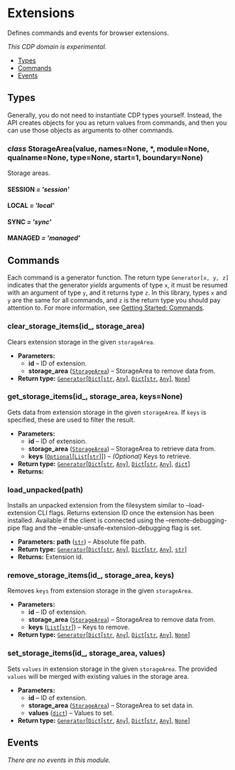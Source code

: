 # Extensions

Defines commands and events for browser extensions.

*This CDP domain is experimental.*

<a id="module-nodriver.cdp.extensions"></a>
* [Types]()
* [Commands]()
* [Events]()

## Types

Generally, you do not need to instantiate CDP types
yourself. Instead, the API creates objects for you as return
values from commands, and then you can use those objects as
arguments to other commands.

### *class* StorageArea(value, names=None, \*, module=None, qualname=None, type=None, start=1, boundary=None)

Storage areas.

#### SESSION *= 'session'*

#### LOCAL *= 'local'*

#### SYNC *= 'sync'*

#### MANAGED *= 'managed'*

## Commands

Each command is a generator function. The return
type `Generator[x, y, z]` indicates that the generator
*yields* arguments of type `x`, it must be resumed with
an argument of type `y`, and it returns type `z`. In
this library, types `x` and `y` are the same for all
commands, and `z` is the return type you should pay attention
to. For more information, see
[Getting Started: Commands](../../readme.md#getting-started-commands).

### clear_storage_items(id_, storage_area)

Clears extension storage in the given `storageArea`.

* **Parameters:**
  * **id** – ID of extension.
  * **storage_area** ([`StorageArea`](#nodriver.cdp.extensions.StorageArea)) – StorageArea to remove data from.
* **Return type:**
  [`Generator`](https://docs.python.org/3/library/typing.html#typing.Generator)[[`Dict`](https://docs.python.org/3/library/typing.html#typing.Dict)[[`str`](https://docs.python.org/3/library/stdtypes.html#str), [`Any`](https://docs.python.org/3/library/typing.html#typing.Any)], [`Dict`](https://docs.python.org/3/library/typing.html#typing.Dict)[[`str`](https://docs.python.org/3/library/stdtypes.html#str), [`Any`](https://docs.python.org/3/library/typing.html#typing.Any)], [`None`](https://docs.python.org/3/library/constants.html#None)]

### get_storage_items(id_, storage_area, keys=None)

Gets data from extension storage in the given `storageArea`. If `keys` is
specified, these are used to filter the result.

* **Parameters:**
  * **id** – ID of extension.
  * **storage_area** ([`StorageArea`](#nodriver.cdp.extensions.StorageArea)) – StorageArea to retrieve data from.
  * **keys** ([`Optional`](https://docs.python.org/3/library/typing.html#typing.Optional)[[`List`](https://docs.python.org/3/library/typing.html#typing.List)[[`str`](https://docs.python.org/3/library/stdtypes.html#str)]]) – *(Optional)* Keys to retrieve.
* **Return type:**
  [`Generator`](https://docs.python.org/3/library/typing.html#typing.Generator)[[`Dict`](https://docs.python.org/3/library/typing.html#typing.Dict)[[`str`](https://docs.python.org/3/library/stdtypes.html#str), [`Any`](https://docs.python.org/3/library/typing.html#typing.Any)], [`Dict`](https://docs.python.org/3/library/typing.html#typing.Dict)[[`str`](https://docs.python.org/3/library/stdtypes.html#str), [`Any`](https://docs.python.org/3/library/typing.html#typing.Any)], [`dict`](https://docs.python.org/3/library/stdtypes.html#dict)]
* **Returns:**

### load_unpacked(path)

Installs an unpacked extension from the filesystem similar to
–load-extension CLI flags. Returns extension ID once the extension
has been installed. Available if the client is connected using the
–remote-debugging-pipe flag and the –enable-unsafe-extension-debugging
flag is set.

* **Parameters:**
  **path** ([`str`](https://docs.python.org/3/library/stdtypes.html#str)) – Absolute file path.
* **Return type:**
  [`Generator`](https://docs.python.org/3/library/typing.html#typing.Generator)[[`Dict`](https://docs.python.org/3/library/typing.html#typing.Dict)[[`str`](https://docs.python.org/3/library/stdtypes.html#str), [`Any`](https://docs.python.org/3/library/typing.html#typing.Any)], [`Dict`](https://docs.python.org/3/library/typing.html#typing.Dict)[[`str`](https://docs.python.org/3/library/stdtypes.html#str), [`Any`](https://docs.python.org/3/library/typing.html#typing.Any)], [`str`](https://docs.python.org/3/library/stdtypes.html#str)]
* **Returns:**
  Extension id.

### remove_storage_items(id_, storage_area, keys)

Removes `keys` from extension storage in the given `storageArea`.

* **Parameters:**
  * **id** – ID of extension.
  * **storage_area** ([`StorageArea`](#nodriver.cdp.extensions.StorageArea)) – StorageArea to remove data from.
  * **keys** ([`List`](https://docs.python.org/3/library/typing.html#typing.List)[[`str`](https://docs.python.org/3/library/stdtypes.html#str)]) – Keys to remove.
* **Return type:**
  [`Generator`](https://docs.python.org/3/library/typing.html#typing.Generator)[[`Dict`](https://docs.python.org/3/library/typing.html#typing.Dict)[[`str`](https://docs.python.org/3/library/stdtypes.html#str), [`Any`](https://docs.python.org/3/library/typing.html#typing.Any)], [`Dict`](https://docs.python.org/3/library/typing.html#typing.Dict)[[`str`](https://docs.python.org/3/library/stdtypes.html#str), [`Any`](https://docs.python.org/3/library/typing.html#typing.Any)], [`None`](https://docs.python.org/3/library/constants.html#None)]

### set_storage_items(id_, storage_area, values)

Sets `values` in extension storage in the given `storageArea`. The provided `values`
will be merged with existing values in the storage area.

* **Parameters:**
  * **id** – ID of extension.
  * **storage_area** ([`StorageArea`](#nodriver.cdp.extensions.StorageArea)) – StorageArea to set data in.
  * **values** ([`dict`](https://docs.python.org/3/library/stdtypes.html#dict)) – Values to set.
* **Return type:**
  [`Generator`](https://docs.python.org/3/library/typing.html#typing.Generator)[[`Dict`](https://docs.python.org/3/library/typing.html#typing.Dict)[[`str`](https://docs.python.org/3/library/stdtypes.html#str), [`Any`](https://docs.python.org/3/library/typing.html#typing.Any)], [`Dict`](https://docs.python.org/3/library/typing.html#typing.Dict)[[`str`](https://docs.python.org/3/library/stdtypes.html#str), [`Any`](https://docs.python.org/3/library/typing.html#typing.Any)], [`None`](https://docs.python.org/3/library/constants.html#None)]

## Events

*There are no events in this module.*
